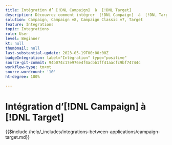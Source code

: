 ```yaml
---
title: Intégration d’ [!DNL Campaign]  à  [!DNL Target]
description: Découvrez comment intégrer  [!DNL Campaign]  à  [!DNL Target].
solution: Campaign, Campaign v8, Campaign Classic v7, Target
feature: Integrations
topic: Integrations
role: User
level: Beginner
kt: null
thumbnail: null
last-substantial-update: 2023-05-19T00:00:00Z
badgeIntegration: label="Intégration" type="positive"
source-git-commit: 94b074c17e976e4f4acbb1ff41aacfc9bf74744c
workflow-type: tm+mt
source-wordcount: '10'
ht-degree: 100%

---
```



# Intégration d’[!DNL Campaign] à [!DNL Target]

{{$include /help/_includes/integrations-between-applications/campaign-target.md}}
